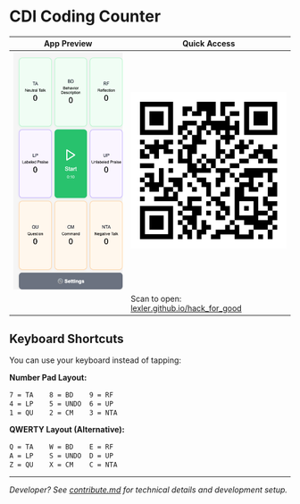 # CDI Coding Counter

| App Preview | Quick Access |
|-------------|--------------|
| ![App Screenshot](img/current_screenshot.png) | <img src="img/qr-code.svg" width="390" alt="QR Code"> |
| | Scan to open: [lexler.github.io/hack_for_good](https://lexler.github.io/hack_for_good/) |

## Keyboard Shortcuts

You can use your keyboard instead of tapping:

**Number Pad Layout:**
```
7 = TA    8 = BD    9 = RF
4 = LP    5 = UNDO  6 = UP  
1 = QU    2 = CM    3 = NTA
```

**QWERTY Layout (Alternative):**
```
Q = TA    W = BD    E = RF
A = LP    S = UNDO  D = UP
Z = QU    X = CM    C = NTA
```

---

*Developer? See [contribute.md](contribute.md) for technical details and development setup.*